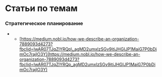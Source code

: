 # Статьи по темам

### Стратегическое планирование

* * [https://medium.nobl.io/how-we-describe-an-organization-7889093d4273?fbclid=IwAR07TJqZlYRQp\_agMD2umxlzSGv9itiJHGIJP1MaiG7P0bDimOc7rajlO3Y](https://medium.nobl.io/how-we-describe-an-organization-7889093d4273?fbclid=IwAR07TJqZlYRQp_agMD2umxlzSGv9itiJHGIJP1MaiG7P0bDimOc7rajlO3Y)


